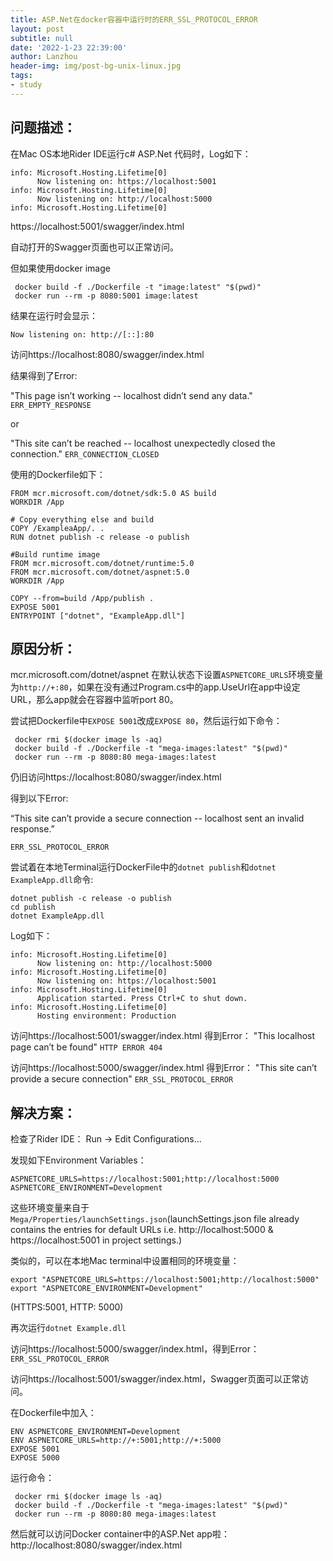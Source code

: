 ```yaml
---
title: ASP.Net在docker容器中运行时的ERR_SSL_PROTOCOL_ERROR
layout: post
subtitle: null
date: '2022-1-23 22:39:00'
author: Lanzhou
header-img: img/post-bg-unix-linux.jpg
tags:
- study
---
```


## 问题描述：

在Mac OS本地Rider IDE运行c# ASP.Net 代码时，Log如下：

```
info: Microsoft.Hosting.Lifetime[0]
      Now listening on: https://localhost:5001
info: Microsoft.Hosting.Lifetime[0]
      Now listening on: http://localhost:5000
info: Microsoft.Hosting.Lifetime[0]

```

https://localhost:5001/swagger/index.html

自动打开的Swagger页面也可以正常访问。

但如果使用docker image
```
 docker build -f ./Dockerfile -t "image:latest" "$(pwd)"
 docker run --rm -p 8080:5001 image:latest   
```

结果在运行时会显示：
```
Now listening on: http://[::]:80
```

访问https://localhost:8080/swagger/index.html

结果得到了Error: 

"This page isn’t working -- localhost didn’t send any data."
`ERR_EMPTY_RESPONSE`

or

"This site can’t be reached -- localhost unexpectedly closed the connection."
`ERR_CONNECTION_CLOSED`

使用的Dockerfile如下：
```
FROM mcr.microsoft.com/dotnet/sdk:5.0 AS build
WORKDIR /App

# Copy everything else and build
COPY /ExampleaApp/. .
RUN dotnet publish -c release -o publish

#Build runtime image
FROM mcr.microsoft.com/dotnet/runtime:5.0
FROM mcr.microsoft.com/dotnet/aspnet:5.0
WORKDIR /App

COPY --from=build /App/publish .
EXPOSE 5001
ENTRYPOINT ["dotnet", "ExampleApp.dll"]
```

## 原因分析：

mcr.microsoft.com/dotnet/aspnet 在默认状态下设置`ASPNETCORE_URLS`环境变量为`http://+:80`，如果在没有通过Program.cs中的app.UseUrl在app中设定URL，那么app就会在容器中监听port 80。

尝试把Dockerfile中`EXPOSE 5001`改成`EXPOSE 80`，然后运行如下命令：
```
 docker rmi $(docker image ls -aq)
 docker build -f ./Dockerfile -t "mega-images:latest" "$(pwd)" 
 docker run --rm -p 8080:80 mega-images:latest
```
仍旧访问https://localhost:8080/swagger/index.html

得到以下Error:

“This site can’t provide a secure connection -- localhost sent an invalid response.” 

`ERR_SSL_PROTOCOL_ERROR`

尝试着在本地Terminal运行DockerFile中的`dotnet publish`和`dotnet ExampleApp.dll`命令:
```
dotnet publish -c release -o publish
cd publish
dotnet ExampleApp.dll
```

Log如下：
```
info: Microsoft.Hosting.Lifetime[0]
      Now listening on: http://localhost:5000
info: Microsoft.Hosting.Lifetime[0]
      Now listening on: https://localhost:5001
info: Microsoft.Hosting.Lifetime[0]
      Application started. Press Ctrl+C to shut down.
info: Microsoft.Hosting.Lifetime[0]
      Hosting environment: Production

```

访问https://localhost:5001/swagger/index.html
得到Error：
"This localhost page can’t be found"
`HTTP ERROR 404`

访问https://localhost:5000/swagger/index.html
得到Error：
"This site can’t provide a secure connection"
`ERR_SSL_PROTOCOL_ERROR`

## 解决方案：

检查了Rider IDE：
Run -> Edit Configurations...

发现如下Environment Variables：
```
ASPNETCORE_URLS=https://localhost:5001;http://localhost:5000 ASPNETCORE_ENVIRONMENT=Development
```
这些环境变量来自于`Mega/Properties/launchSettings.json`(launchSettings.json file already contains the entries for default URLs i.e. http://localhost:5000 & https://localhost:5001 in project settings.)

类似的，可以在本地Mac terminal中设置相同的环境变量：
```
export "ASPNETCORE_URLS=https://localhost:5001;http://localhost:5000"
export "ASPNETCORE_ENVIRONMENT=Development"
```
(HTTPS:5001, HTTP: 5000)

再次运行`dotnet Example.dll`

访问https://localhost:5000/swagger/index.html，得到Error：
`ERR_SSL_PROTOCOL_ERROR`

访问https://localhost:5001/swagger/index.html，Swagger页面可以正常访问。

在Dockerfile中加入：
```
ENV ASPNETCORE_ENVIRONMENT=Development
ENV ASPNETCORE_URLS=http://+:5001;http://+:5000
EXPOSE 5001
EXPOSE 5000
```

运行命令：
```
 docker rmi $(docker image ls -aq)
 docker build -f ./Dockerfile -t "mega-images:latest" "$(pwd)" 
 docker run --rm -p 8080:80 mega-images:latest
```

然后就可以访问Docker container中的ASP.Net app啦：
http://localhost:8080/swagger/index.html